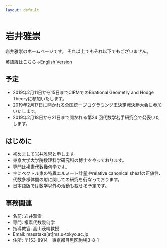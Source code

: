 ```yaml
---
layout: default
---
```




# **岩井雅崇**
岩井雅崇のホームページです。
それ以上でもそれ以下でもございません。

英語版はこちら→[English Version](https://masataka123.github.io/blog3_e/)

## **予定**
- 2019年2月11日から15日までCIRMでのBirational Geometry and Hodge Theoryに参加いたします。
- 2019年2月17日に開かれる全国統一プログラミング王決定戦決勝大会に参加いたします。
- 2019年2月18日から21日まで開かれる第24 回代数学若手研究会で発表いたします。

## **はじめに**
- 初めまして岩井雅崇と申します。
- 東京大学大学院数理科学研究科の博士をやっております。
- 専門は複素代数幾何学です。
- 主にベクトル束の特異エルミート計量やrelative canonical sheafの正値性、代数多様体間の射に関しての研究を行なっております。
- 日本語版では数学以外の活動も載せる予定です。

## **事務関連**
- 名前: 岩井雅崇
- 専門: 複素代数幾何学
- 指導教官: 高山茂晴教授
- Email: masataka[at]ms.u-tokyo.ac.jp
- 住所: 〒153-8914　東京都目黒区駒場3-8-1


